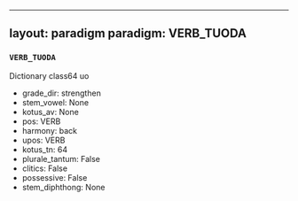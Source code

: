 
---
layout: paradigm
paradigm: VERB_TUODA
---
### ` VERB_TUODA `

Dictionary class64 uo
* grade_dir: strengthen
* stem_vowel: None
* kotus_av: None
* pos: VERB
* harmony: back
* upos: VERB
* kotus_tn: 64
* plurale_tantum: False
* clitics: False
* possessive: False
* stem_diphthong: None
